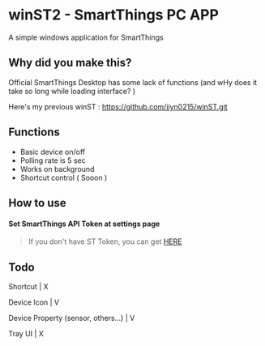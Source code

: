 # winST2 - SmartThings PC APP
A simple windows application for SmartThings


## Why did you make this?
Official SmartThings Desktop has some lack of functions
(and wHy does it take so long while loading interface? )

Here's my previous winST : https://github.com/jjyn0215/winST.git

## Functions
- Basic device on/off
- Polling rate is 5 sec
- Works on background
- Shortcut control ( Sooon )
  
## How to use
#### Set SmartThings API Token at settings page
> If you don't have ST Token, you can get [HERE](https://account.smartthings.com/tokens)

## Todo
Shortcut | X

Device Icon | V

Device Property (sensor, others...) | V

Tray UI | X
